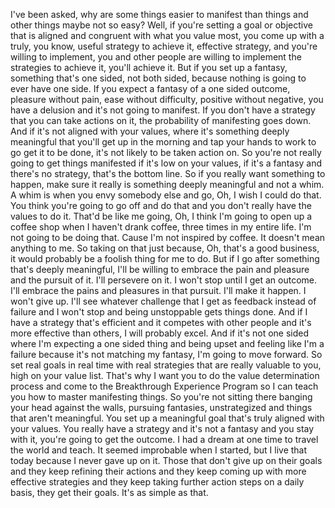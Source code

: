  I've been asked, why are some things easier to manifest than things and other things maybe not so easy? Well, if you're setting a goal or objective that is aligned and congruent with what you value most, you come up with a truly, you know, useful strategy to achieve it, effective strategy, and you're willing to implement, you and other people are willing to implement the strategies to achieve it, you'll achieve it. But if you set up a fantasy, something that's one sided, not both sided, because nothing is going to ever have one side. If you expect a fantasy of a one sided outcome, pleasure without pain, ease without difficulty, positive without negative, you have a delusion and it's not going to manifest. If you don't have a strategy that you can take actions on it, the probability of manifesting goes down. And if it's not aligned with your values, where it's something deeply meaningful that you'll get up in the morning and tap your hands to work to go get it to be done, it's not likely to be taken action on. So you're not really going to get things manifested if it's low on your values, if it's a fantasy and there's no strategy, that's the bottom line. So if you really want something to happen, make sure it really is something deeply meaningful and not a whim. A whim is when you envy somebody else and go, Oh, I wish I could do that. You think you're going to go off and do that and you don't really have the values to do it. That'd be like me going, Oh, I think I'm going to open up a coffee shop when I haven't drank coffee, three times in my entire life. I'm not going to be doing that. Cause I'm not inspired by coffee. It doesn't mean anything to me. So taking on that just because, Oh, that's a good business, it would probably be a foolish thing for me to do. But if I go after something that's deeply meaningful, I'll be willing to embrace the pain and pleasure and the pursuit of it. I'll persevere on it. I won't stop until I get an outcome. I'll embrace the pains and pleasures in that pursuit. I'll make it happen. I won't give up. I'll see whatever challenge that I get as feedback instead of failure and I won't stop and being unstoppable gets things done. And if I have a strategy that's efficient and it competes with other people and it's more effective than others, I will probably excel. And if it's not one sided where I'm expecting a one sided thing and being upset and feeling like I'm a failure because it's not matching my fantasy, I'm going to move forward. So set real goals in real time with real strategies that are really valuable to you, high on your value list. That's why I want you to do the value determination process and come to the Breakthrough Experience Program so I can teach you how to master manifesting things. So you're not sitting there banging your head against the walls, pursuing fantasies, unstrategized and things that aren't meaningful. You set up a meaningful goal that's truly aligned with your values. You really have a strategy and it's not a fantasy and you stay with it, you're going to get the outcome. I had a dream at one time to travel the world and teach. It seemed improbable when I started, but I live that today because I never gave up on it. Those that don't give up on their goals and they keep refining their actions and they keep coming up with more effective strategies and they keep taking further action steps on a daily basis, they get their goals. It's as simple as that.